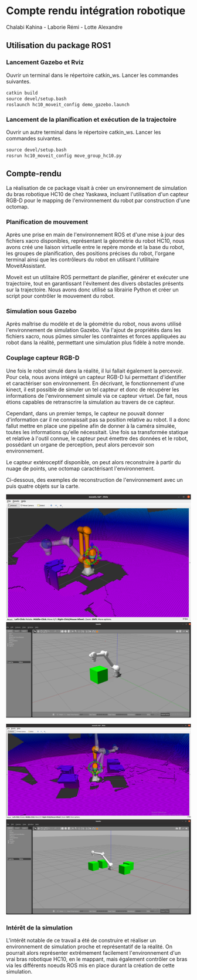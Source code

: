 # Compte rendu intégration robotique
Chalabi Kahina - Laborie Rémi - Lotte Alexandre

## Utilisation du package ROS1

### Lancement Gazebo et Rviz
Ouvrir un terminal dans le répertoire catkin_ws. Lancer les commandes suivantes.

```
catkin build
source devel/setup.bash
roslaunch hc10_moveit_config demo_gazebo.launch
```

### Lancement de la planification et exécution de la trajectoire
Ouvrir un autre terminal dans le répertoire catkin_ws. Lancer les commandes suivantes.

```
source devel/setup.bash
rosrun hc10_moveit_config move_group_hc10.py
```

## Compte-rendu

La réalisation de ce package visait à créer un environnement de simulation du bras robotique HC10 de chez Yaskawa, incluant l'utilisation d'un capteur RGB-D pour le mapping de l'environnement du robot par construction d'une octomap.

### Planification de mouvement

Après une prise en main de l'environnement ROS et d'une mise à jour des fichiers xacro disponibles, représentant la géométrie du robot HC10, nous avons créé une liaison virtuelle entre le repère monde et la base du robot, les groupes de planification, des positions précises du robot, l'organe terminal ainsi que les contrôleurs du robot en utilisant l'utilitaire MoveitAssistant. 

Moveit est un utilitaire ROS permettant de planifier, générer et exécuter une trajectoire, tout en garantissant l'évitement des divers obstacles présents sur la trajectoire. Nous avons donc utilisé sa librairie Python et créer un script pour contrôler le mouvement du robot.

### Simulation sous Gazebo

Après maîtrise du modèle et de la géométrie du robot, nous avons utilisé l'environnement de simulation Gazebo. Via l'ajout de propriétés dans les fichiers xacro, nous pûmes simuler les contraintes et forces appliquées au robot dans la réalité, permettant une simulation plus fidèle à notre monde. 

### Couplage capteur RGB-D

Une fois le robot simulé dans la réalité, il lui fallait également la percevoir. Pour cela, nous avons intégré un capteur RGB-D lui permettant d'identifier et caractériser son environnement. En décrivant, le fonctionnement d'une kinect, il est possible de simuler un tel capteur et donc de récupérer les informations de l'environnement simulé via ce capteur virtuel. De fait, nous étions capables de retranscrire la simulation au travers de ce capteur.

Cependant, dans un premier temps, le capteur ne pouvait donner d'information car il ne connaissait pas sa position relative au robot. Il a donc fallut mettre en place une pipeline afin de donner à la caméra simulée, toutes les informations qu'elle nécessitait. Une fois sa transformée statique et relative à l'outil connue, le capteur peut émettre des données et le robot, possédant un organe de perception, peut alors percevoir son environnement. 

Le capteur extéroceptif disponible, on peut alors reconstruire à partir du nuage de points, une octomap caractérisant l'environnement.

Ci-dessous, des exemples de reconstruction de l'environnement avec un puis quatre objets sur la carte.

![](rapport_images/mapping_one_box.png)
![](rapport_images/mapping_one_box_gazebo.png)

![](rapport_images/mapping_four_box.png)
![](rapport_images/mapping_four_box_gazebo.png)

### Intérêt de la simulation

L'intérêt notable de ce travail a été de construire et réaliser un environnement de simulation proche et représentatif de la réalité. On pourrait alors représenter extrêmement facilement l'environnement d'un vrai bras robotique HC10, en le mappant, mais également contrôler ce bras via les différents noeuds ROS mis en place durant la création de cette simulation.

